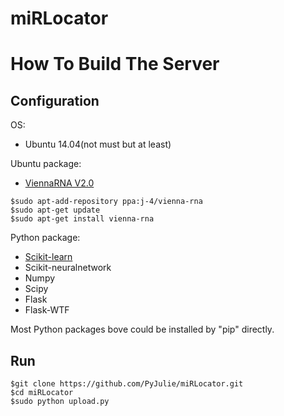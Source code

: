 # miRLocator
# How To Build The Server
## Configuration

OS:  
* Ubuntu 14.04(not must but at least)  

Ubuntu package:  
* [ViennaRNA V2.0](http://www.tbi.univie.ac.at/software/)  
```
$sudo apt-add-repository ppa:j-4/vienna-rna
$sudo apt-get update
$sudo apt-get install vienna-rna
```
Python package:  
* [Scikit-learn](http://scikit-learn.org/stable/)  
* Scikit-neuralnetwork  
* Numpy  
* Scipy  
* Flask  
* Flask-WTF  

Most Python packages bove could be installed by "pip" directly.  

## Run
```
$git clone https://github.com/PyJulie/miRLocator.git
$cd miRLocator
$sudo python upload.py
```
